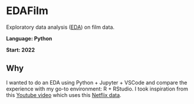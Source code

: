 # EDAFilm
Exploratory data analysis ([EDA](https://en.wikipedia.org/wiki/Exploratory_data_analysis)) on film data.

**Language: Python**

**Start: 2022**

## Why
I wanted to do an EDA using Python + Jupyter + VSCode and compare the experience with my go-to environment: R + RStudio. I took inspiration from this [Youtube video](https://www.youtube.com/watch?v=E-q24gS8cqg) which uses this [Netflix data](https://www.kaggle.com/datasets/shivamb/netflix-shows).
